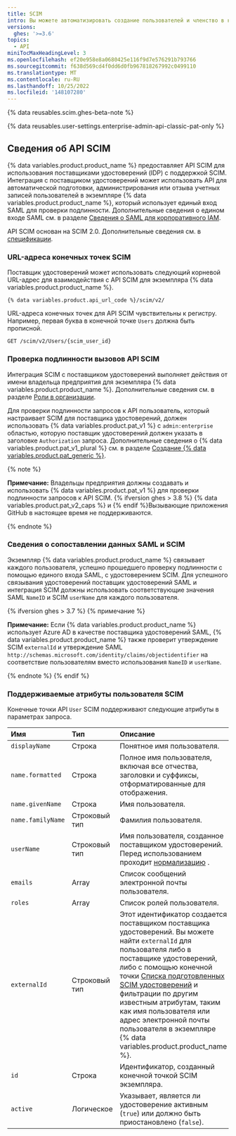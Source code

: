 ```yaml
---
title: SCIM
intro: Вы можете автоматизировать создание пользователей и членство в команде с помощью API SCIM.
versions:
  ghes: '>=3.6'
topics:
  - API
miniTocMaxHeadingLevel: 3
ms.openlocfilehash: ef20e958e8a0680425e116f9d7e576291b793766
ms.sourcegitcommit: f638d569cd4f0dd6d0fb967818267992c0499110
ms.translationtype: MT
ms.contentlocale: ru-RU
ms.lasthandoff: 10/25/2022
ms.locfileid: '148107280'
---
```

{% data reusables.scim.ghes-beta-note %}

{% data reusables.user-settings.enterprise-admin-api-classic-pat-only %}
## Сведения об API SCIM

{% data variables.product.product_name %} предоставляет API SCIM для использования поставщиками удостоверений (IDP) с поддержкой SCIM. Интеграция с поставщиком удостоверений может использовать API для автоматической подготовки, администрирования или отзыва учетных записей пользователей в экземпляре {% data variables.product.product_name %}, который использует единый вход SAML для проверки подлинности. Дополнительные сведения о едином входе SAML см. в разделе [Сведения о SAML для корпоративного IAM](/admin/identity-and-access-management/using-saml-for-enterprise-iam/about-saml-for-enterprise-iam).

API SCIM основан на SCIM 2.0. Дополнительные сведения см. в [спецификации](https://www.simplecloud.info/#Specification).

### URL-адреса конечных точек SCIM

Поставщик удостоверений может использовать следующий корневой URL-адрес для взаимодействия с API SCIM для экземпляра {% data variables.product.product_name %}.

```
{% data variables.product.api_url_code %}/scim/v2/
```

URL-адреса конечных точек для API SCIM чувствительны к регистру. Например, первая буква в конечной точке `Users` должна быть прописной.

```shell
GET /scim/v2/Users/{scim_user_id}
```

### Проверка подлинности вызовов API SCIM

Интеграция SCIM с поставщиком удостоверений выполняет действия от имени владельца предприятия для экземпляра {% data variables.product.product_name %}. Дополнительные сведения см. в разделе [Роли в организации](/admin/user-management/managing-users-in-your-enterprise/roles-in-an-enterprise#enterprise-owners).

Для проверки подлинности запросов к API пользователь, который настраивает SCIM для поставщика удостоверений, должен использовать {% data variables.product.pat_v1 %} с `admin:enterprise` областью, которую поставщик удостоверений должен указать в заголовке `Authorization` запроса. Дополнительные сведения о {% data variables.product.pat_v1_plural %} см. в разделе [Создание {% data variables.product.pat_generic %}](/authentication/keeping-your-account-and-data-secure/creating-a-personal-access-token).

{% note %}

**Примечание:** Владельцы предприятия должны создавать и использовать {% data variables.product.pat_v1 %} для проверки подлинности запросов к API SCIM. {% ifversion ghes > 3.8 %} {% data variables.product.pat_v2_caps %} и {% endif %}Вызывающие приложения GitHub в настоящее время не поддерживаются.

{% endnote %}

### Сведения о сопоставлении данных SAML и SCIM
  
Экземпляр {% data variables.product.product_name %} связывает каждого пользователя, успешно прошедшего проверку подлинности с помощью единого входа SAML, с удостоверением SCIM. Для успешного связывания удостоверений поставщик удостоверений SAML и интеграция SCIM должны использовать соответствующие значения SAML `NameID` и SCIM `userName` для каждого пользователя.

{% ifversion ghes > 3.7 %} {% примечание %}

**Примечание:** Если {% data variables.product.product_name %} использует Azure AD в качестве поставщика удостоверений SAML, {% data variables.product.product_name %} также проверит утверждение SCIM `externalId` и утверждение SAML `http://schemas.microsoft.com/identity/claims/objectidentifier` на соответствие пользователям вместо использования `NameID` и `userName`. 

{% endnote %} {% endif %}

### Поддерживаемые атрибуты пользователя SCIM

Конечные точки API `User` SCIM поддерживают следующие атрибуты в параметрах запроса.

| Имя | Тип | Описание |
| :- | :- | :- |
| `displayName` | Строка | Понятное имя пользователя. |
| `name.formatted` | Строка | Полное имя пользователя, включая все отчества, заголовки и суффиксы, отформатированные для отображения.
| `name.givenName` | Строка | Имя пользователя. |
| `name.familyName` | Строковый тип | Фамилия пользователя. |
| `userName` | Строковый тип | Имя пользователя, созданное поставщиком удостоверений. Перед использованием проходит [нормализацию](/admin/identity-and-access-management/managing-iam-for-your-enterprise/username-considerations-for-external-authentication#about-username-normalization) . 
| `emails` | Array | Список сообщений электронной почты пользователя. |
| `roles` | Array | Список ролей пользователя. |
| `externalId` | Строковый тип | Этот идентификатор создается поставщиком поставщика удостоверений. Вы можете найти `externalId` для пользователя либо в поставщике удостоверений, либо с помощью конечной точки [Списка подготовленных SCIM удостоверений](#list-scim-provisioned-identities-for-an-enterprise) и фильтрации по другим известным атрибутам, таким как имя пользователя или адрес электронной почты пользователя в экземпляре {% data variables.product.product_name %}. |
| `id` | Строка | Идентификатор, созданный конечной точкой SCIM экземпляра. |
| `active` | Логическое | Указывает, является ли удостоверение активным (`true`) или должно быть приостановлено (`false`). |

